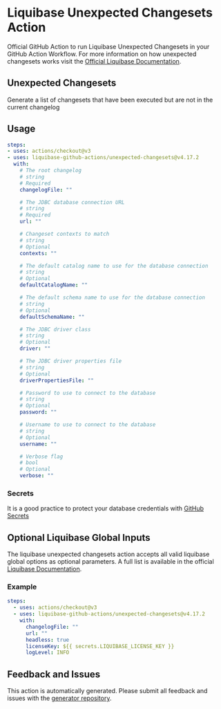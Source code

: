 # Liquibase Unexpected Changesets Action
Official GitHub Action to run Liquibase Unexpected Changesets in your GitHub Action Workflow. For more information on how unexpected changesets works visit the [Official Liquibase Documentation](https://docs.liquibase.com/commands/home.html).
## Unexpected Changesets
Generate a list of changesets that have been executed but are not in the current changelog
## Usage
```yaml
steps:
- uses: actions/checkout@v3
- uses: liquibase-github-actions/unexpected-changesets@v4.17.2
  with:
    # The root changelog
    # string
    # Required
    changelogFile: ""

    # The JDBC database connection URL
    # string
    # Required
    url: ""

    # Changeset contexts to match
    # string
    # Optional
    contexts: ""

    # The default catalog name to use for the database connection
    # string
    # Optional
    defaultCatalogName: ""

    # The default schema name to use for the database connection
    # string
    # Optional
    defaultSchemaName: ""

    # The JDBC driver class
    # string
    # Optional
    driver: ""

    # The JDBC driver properties file
    # string
    # Optional
    driverPropertiesFile: ""

    # Password to use to connect to the database
    # string
    # Optional
    password: ""

    # Username to use to connect to the database
    # string
    # Optional
    username: ""

    # Verbose flag
    # bool
    # Optional
    verbose: ""

```

### Secrets
It is a good practice to protect your database credentials with [GitHub Secrets](https://docs.github.com/en/actions/security-guides/encrypted-secrets)

## Optional Liquibase Global Inputs
The liquibase unexpected changesets action accepts all valid liquibase global options as optional parameters. A full list is available in the official [Liquibase Documentation](https://docs.liquibase.com/parameters/command-parameters.html).

### Example
```yaml
steps:
  - uses: actions/checkout@v3
  - uses: liquibase-github-actions/unexpected-changesets@v4.17.2
    with:
      changelogFile: ""
      url: ""
      headless: true
      licenseKey: ${{ secrets.LIQUIBASE_LICENSE_KEY }}
      logLevel: INFO
```

## Feedback and Issues
This action is automatically generated. Please submit all feedback and issues with the [generator repository](https://github.com/liquibase/github-action-generator/issues).
